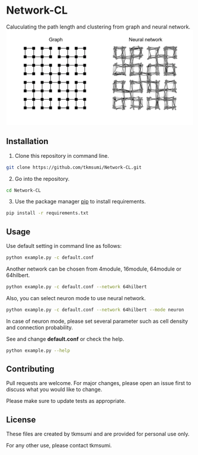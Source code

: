 # Network-CL

Caluculating the path length and clustering from graph and neural network.
![Test Image 1](image/Figure.png)
## Installation
1. Clone this repository in command line.
```bash
git clone https://github.com/tkmsumi/Network-CL.git
```
2. Go into the repository.
```bash
cd Network-CL
```
3. Use the package manager [pip](https://pip.pypa.io/en/stable/) to install requirements.
```bash
pip install -r requirements.txt
```

## Usage
Use default setting in command line as follows:

```bash
python example.py -c default.conf
```


Another network can be chosen from 4module, 16module, 64module or 64hilbert.
```bash
python example.py -c default.conf --network 64hilbert
```


Also, you can select neuron mode to use neural network.
```bash
python example.py -c default.conf --network 64hilbert --mode neuron
```


In case of neuron mode, please set several parameter such as cell density and connection probability.

See and change **default.conf** or check the help. 
```bash
python example.py --help
```

## Contributing

Pull requests are welcome. For major changes, please open an issue first
to discuss what you would like to change.

Please make sure to update tests as appropriate.

## License
These files are created by tkmsumi and are provided for personal use only.

For any other use, please contact tkmsumi.
